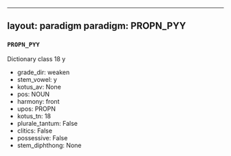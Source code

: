
---
layout: paradigm
paradigm: PROPN_PYY
---
### ` PROPN_PYY `

Dictionary class 18 y
* grade_dir: weaken
* stem_vowel: y
* kotus_av: None
* pos: NOUN
* harmony: front
* upos: PROPN
* kotus_tn: 18
* plurale_tantum: False
* clitics: False
* possessive: False
* stem_diphthong: None
